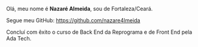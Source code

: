 Olá, meu nome é **Nazaré Almeida**, sou de Fortaleza/Ceará.

Segue meu GitHub: https://github.com/nazare4lmeida

Concluí com êxito o curso de Back End da Reprograma e de Front End pela Ada Tech.